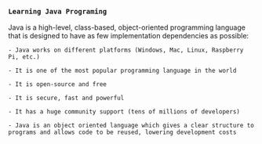 ### `Learning Java Programing`

Java is a high-level, class-based, object-oriented programming language that is designed to have as few implementation dependencies as possible:

	- Java works on different platforms (Windows, Mac, Linux, Raspberry Pi, etc.)

	- It is one of the most popular programming language in the world
	
	- It is open-source and free
	
	- It is secure, fast and powerful
	
	- It has a huge community support (tens of millions of developers)
	
	- Java is an object oriented language which gives a clear structure to programs and allows code to be reused, lowering development costs
	
